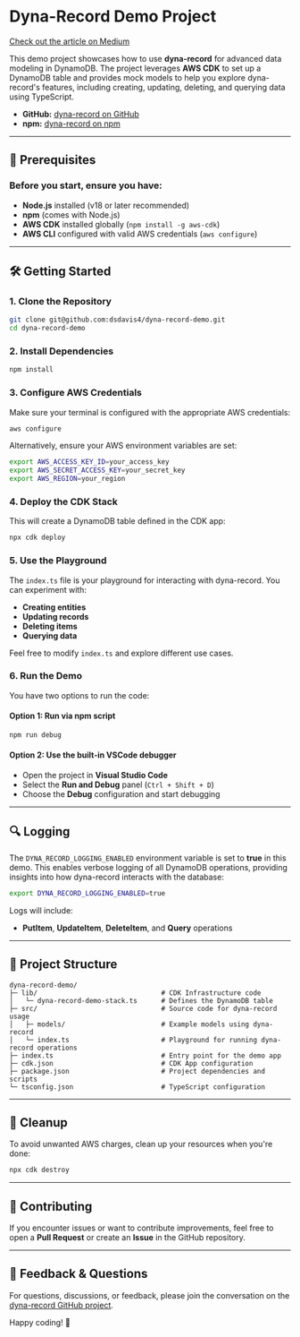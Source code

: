 # Dyna-Record Demo Project

[Check out the article on Medium](https://medium.com/@drewdavis888/unlock-relational-data-modeling-in-dynamodb-with-dyna-record-5b9cce27c3ce)

This demo project showcases how to use **dyna-record** for advanced data modeling in DynamoDB. The project leverages **AWS CDK** to set up a DynamoDB table and provides mock models to help you explore dyna-record's features, including creating, updating, deleting, and querying data using TypeScript.

- **GitHub:** [dyna-record on GitHub](https://github.com/dsdavis4/dyna-record)
- **npm:** [dyna-record on npm](https://www.npmjs.com/package/dyna-record)

---

## 🚀 **Prerequisites**

### Before you start, ensure you have:

- **Node.js** installed (v18 or later recommended)
- **npm** (comes with Node.js)
- **AWS CDK** installed globally (`npm install -g aws-cdk`)
- **AWS CLI** configured with valid AWS credentials (`aws configure`)

---

## 🛠️ **Getting Started**

### 1. **Clone the Repository**

```bash
git clone git@github.com:dsdavis4/dyna-record-demo.git
cd dyna-record-demo
```

### 2. **Install Dependencies**

```bash
npm install
```

### 3. **Configure AWS Credentials**

Make sure your terminal is configured with the appropriate AWS credentials:

```bash
aws configure
```

Alternatively, ensure your AWS environment variables are set:

```bash
export AWS_ACCESS_KEY_ID=your_access_key
export AWS_SECRET_ACCESS_KEY=your_secret_key
export AWS_REGION=your_region
```

### 4. **Deploy the CDK Stack**

This will create a DynamoDB table defined in the CDK app:

```bash
npx cdk deploy
```

### 5. **Use the Playground**

The `index.ts` file is your playground for interacting with dyna-record. You can experiment with:

- **Creating entities**
- **Updating records**
- **Deleting items**
- **Querying data**

Feel free to modify `index.ts` and explore different use cases.

### 6. **Run the Demo**

You have two options to run the code:

#### Option 1: Run via npm script

```bash
npm run debug
```

#### Option 2: Use the built-in VSCode debugger

- Open the project in **Visual Studio Code**
- Select the **Run and Debug** panel (`Ctrl + Shift + D`)
- Choose the **Debug** configuration and start debugging

---

## 🔍 **Logging**

The `DYNA_RECORD_LOGGING_ENABLED` environment variable is set to **true** in this demo. This enables verbose logging of all DynamoDB operations, providing insights into how dyna-record interacts with the database:

```bash
export DYNA_RECORD_LOGGING_ENABLED=true
```

Logs will include:

- **PutItem**, **UpdateItem**, **DeleteItem**, and **Query** operations

---

## 📂 **Project Structure**

```plaintext
dyna-record-demo/
├─ lib/                               # CDK Infrastructure code
│   └─ dyna-record-demo-stack.ts      # Defines the DynamoDB table
├─ src/                               # Source code for dyna-record usage
│   ├─ models/                        # Example models using dyna-record
│   └─ index.ts                       # Playground for running dyna-record operations
├─ index.ts                           # Entry point for the demo app
├─ cdk.json                           # CDK App configuration
├─ package.json                       # Project dependencies and scripts
└─ tsconfig.json                      # TypeScript configuration

```

---

## 🧹 **Cleanup**

To avoid unwanted AWS charges, clean up your resources when you're done:

```bash
npx cdk destroy
```

---

## 🤝 **Contributing**

If you encounter issues or want to contribute improvements, feel free to open a **Pull Request** or create an **Issue** in the GitHub repository.

---

## 📧 **Feedback & Questions**

For questions, discussions, or feedback, please join the conversation on the [dyna-record GitHub project](https://github.com/dsdavis4/dyna-record).

Happy coding! 🚀
